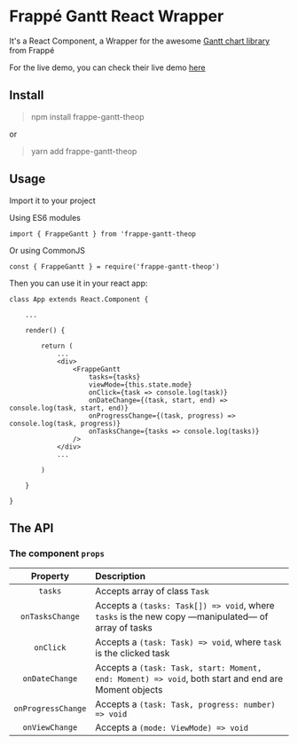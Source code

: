 # Frappé Gantt React Wrapper

It's a React Component, a Wrapper for the awesome [Gantt chart library](https://github.com/frappe/gantt) from Frappé

For the live demo, you can check their live demo [here](https://frappe.github.io/gantt/)

## Install

> npm install frappe-gantt-theop

or

> yarn add frappe-gantt-theop

## Usage

Import it to your project

Using ES6 modules

`import { FrappeGantt } from 'frappe-gantt-theop`

Or using CommonJS

`const { FrappeGantt } = require('frappe-gantt-theop')`

Then you can use it in your react app:

    class App extends React.Component {

        ...

        render() {

            return (
                ...
                <div>
                    <FrappeGantt
                        tasks={tasks}
                        viewMode={this.state.mode}
                        onClick={task => console.log(task)}
                        onDateChange={(task, start, end) => console.log(task, start, end)}
                        onProgressChange={(task, progress) => console.log(task, progress)}
                        onTasksChange={tasks => console.log(tasks)}
                    />
                </div>
                ...

            )

        }

    }

## The API

### The component `props`

|      Property      | Description                                                                                         |
| :----------------: | :-------------------------------------------------------------------------------------------------- |
|      `tasks`       | Accepts array of class `Task`                                                                       |
|  `onTasksChange`   | Accepts a `(tasks: Task[]) => void`, where `tasks` is the new copy —manipulated— of array of tasks  |
|     `onClick`      | Accepts a `(task: Task) => void`, where `task` is the clicked task                                  |
|   `onDateChange`   | Accepts a `(task: Task, start: Moment, end: Moment) => void`, both start and end are Moment objects |
| `onProgressChange` | Accepts a `(task: Task, progress: number) => void`                                                  |
|   `onViewChange`   | Accepts a `(mode: ViewMode) => void`                                                                |
